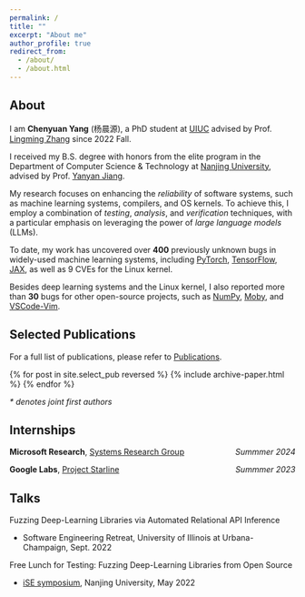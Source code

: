 ```yaml
---
permalink: /
title: ""
excerpt: "About me"
author_profile: true
redirect_from: 
  - /about/
  - /about.html
---
```


## About

I am **Chenyuan Yang** (杨晨源), a PhD student at [UIUC](https://illinois.edu/) advised by Prof. [Lingming Zhang](http://lingming.cs.illinois.edu/) since 2022 Fall.

I received my B.S. degree with honors from the elite program in the Department of Computer Science & Technology at [Nanjing University](https://www.nju.edu.cn/EN/main.htm), advised by Prof. [Yanyan Jiang](https://ics.nju.edu.cn/~jyy/). 

My research focuses on enhancing the *reliability* of software systems, such as machine learning systems, compilers, and OS kernels. To achieve this, I employ a combination of *testing*, *analysis*, and *verification* techniques, with a particular emphasis on leveraging the power of *large language models* (LLMs).

To date, my work has uncovered over **400** previously unknown bugs in widely-used machine learning systems, including [PyTorch](https://pytorch.org), [TensorFlow](https://www.tensorflow.org), [JAX](https://jax.readthedocs.io), as well as 9 CVEs for the Linux kernel.

Besides deep learning systems and the Linux kernel, I also reported more than **30** bugs for other open-source projects, such as [NumPy](https://numpy.org), [Moby](https://mobyproject.org), and [VSCode-Vim](https://github.com/VSCodeVim/Vim).


## Selected Publications

For a full list of publications, please refer to [Publications](/publications/).

{% for post in site.select_pub reversed %}
  {% include archive-paper.html %}
{% endfor %}

<i>* denotes  joint first authors</i>

## Internships

**Microsoft Research**, [Systems Research Group](https://www.microsoft.com/en-us/research/group/systems-research-group-redmond/overview/) <i style="float:right;text-align:right;">Summmer 2024</i>

**Google Labs**, [Project Starline](https://blog.google/technology/research/project-starline-prototype/) <i style="float:right;text-align:right;">Summmer 2023</i>

## Talks

Fuzzing Deep-Learning Libraries via Automated Relational API Inference

  - Software Engineering Retreat, University of Illinois at Urbana-Champaign, Sept. 2022

Free Lunch for Testing: Fuzzing Deep-Learning Libraries from Open Source

  - [iSE symposium](http://www.iselab.cn/ises2022/), Nanjing University, May 2022